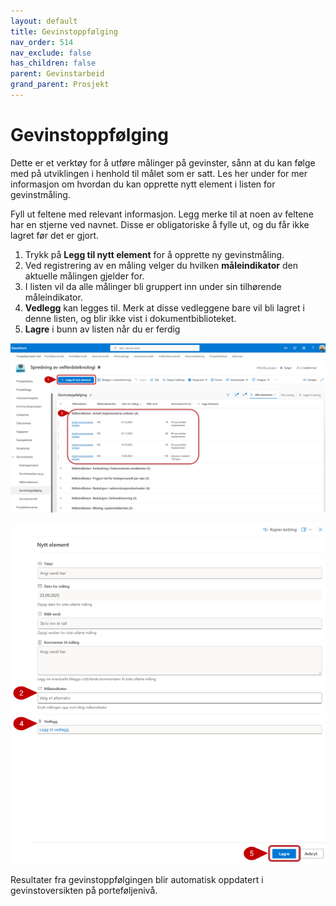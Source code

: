 ```yaml
---
layout: default
title: Gevinstoppfølging
nav_order: 514
nav_exclude: false
has_children: false
parent: Gevinstarbeid
grand_parent: Prosjekt
---
```


# Gevinstoppfølging

Dette er et verktøy for å utføre målinger på gevinster, sånn at du kan følge med på utviklingen i henhold til målet som er satt.
Les her under for mer informasjon om hvordan du kan opprette nytt element i listen for gevinstmåling.

Fyll ut feltene med relevant informasjon. Legg merke til at noen av feltene har en stjerne ved navnet. Disse er obligatoriske å fylle ut, og du får ikke lagret før det er gjort.
1. Trykk på **Legg til nytt element** for å opprette ny gevinstmåling.
2. Ved registrering av en måling velger du hvilken **måleindikator** den aktuelle målingen gjelder for.
3. I listen vil da alle målinger bli gruppert inn under sin tilhørende måleindikator.
4. **Vedlegg** kan legges til. Merk at disse vedleggene bare vil bli lagret i denne listen, og blir ikke vist i dokumentbiblioteket.
5. **Lagre** i bunn av listen når du er ferdig

![](./media/514-Gevinstoppfolgning.png)

![](./media/514-GevinstoppfolgningNy.png)



Resultater fra gevinstoppfølgingen blir automatisk oppdatert i gevinstoversikten på porteføljenivå.

